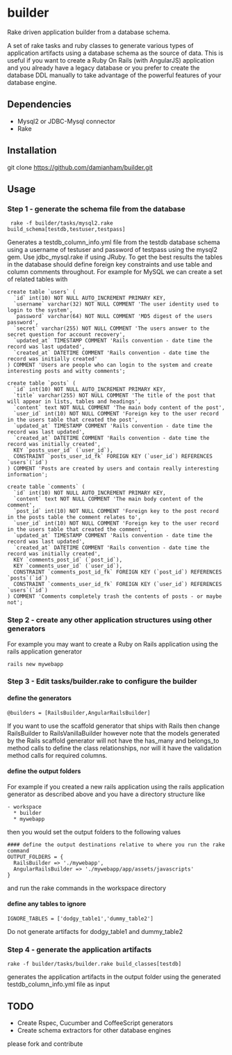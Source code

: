 builder
=======

Rake driven application builder from a database schema. 

A set of rake tasks and ruby classes to generate various types of application artifacts using a database schema as the 
source of data.  This is useful if you want to create a Ruby On Rails (with AngularJS) application and you already have a legacy database or you prefer to create the database DDL manually to take advantage of the powerful features of your database engine.

## Dependencies

- Mysql2 or JDBC-Mysql connector
- Rake

## Installation

git clone https://github.com/damianham/builder.git

## Usage

### Step 1  - generate the schema file from the database
```
 rake -f builder/tasks/mysql2.rake build_schema[testdb,testuser,testpass]    
```

Generates a testdb_column_info.yml file from the testdb database schema using a username of testuser and password of testpass 
using the mysql2 gem.  Use jdbc_mysql.rake if using JRuby.  To get the best results the tables in the database should define foreign key constraints and use table and column comments throughout.  For example for MySQL we can create a set of related tables with

```
create table `users` (
  `id` int(10) NOT NULL AUTO_INCREMENT PRIMARY KEY,
  `username` varchar(32) NOT NULL COMMENT 'The user identity used to login to the system',
  `password` varchar(64) NOT NULL COMMENT 'MD5 digest of the users password',
  `secret` varchar(255) NOT NULL COMMENT 'The users answer to the secret question for account recovery', 
  `updated_at` TIMESTAMP COMMENT 'Rails convention - date time the record was last updated',
  `created_at` DATETIME COMMENT 'Rails convention - date time the record was initially created'
) COMMENT 'Users are people who can login to the system and create interesting posts and witty comments';

create table `posts` (
  `id` int(10) NOT NULL AUTO_INCREMENT PRIMARY KEY,
  `title` varchar(255) NOT NULL COMMENT 'The title of the post that will appear in lists, tables and headings',
  `content` text NOT NULL COMMENT 'The main body content of the post',
  `user_id` int(10) NOT NULL COMMENT 'Foreign key to the user record in the users table that created the post',
  `updated_at` TIMESTAMP COMMENT 'Rails convention - date time the record was last updated',
  `created_at` DATETIME COMMENT 'Rails convention - date time the record was initially created',
  KEY `posts_user_id` (`user_id`),
  CONSTRAINT `posts_user_id_fk` FOREIGN KEY (`user_id`) REFERENCES `users`(`id`)
) COMMENT 'Posts are created by users and contain really interesting information';

create table `comments` ( 
  `id` int(10) NOT NULL AUTO_INCREMENT PRIMARY KEY,
  `content` text NOT NULL COMMENT 'The main body content of the comment',
  `post_id` int(10) NOT NULL COMMENT 'Foreign key to the post record in the posts table the comment relates to',
  `user_id` int(10) NOT NULL COMMENT 'Foreign key to the user record in the users table that created the comment',
  `updated_at` TIMESTAMP COMMENT 'Rails convention - date time the record was last updated',
  `created_at` DATETIME COMMENT 'Rails convention - date time the record was initially created',
  KEY `comments_post_id` (`post_id`),
  KEY `comments_user_id` (`user_id`),
  CONSTRAINT `comments_post_id_fk` FOREIGN KEY (`post_id`) REFERENCES `posts`(`id`)
  CONSTRAINT `comments_user_id_fk` FOREIGN KEY (`user_id`) REFERENCES `users`(`id`)
) COMMENT 'Comments completely trash the contents of posts - or maybe not';

```

### Step 2 - create any other application structures using other generators

For example you may want to create a Ruby on Rails application using the rails application generator

```
rails new mywebapp
```

### Step 3 - Edit tasks/builder.rake to configure the builder

#### define the generators
```
@builders = [RailsBuilder,AngularRailsBuilder]
```

If you want to use the scaffold generator that ships with Rails then change RailsBuilder to RailsVanillaBuilder however note that the models generated by the Rails scaffold generator will not have the has_many and belongs_to method calls to define the class relationships, nor will it have the validation method calls for required columns.

#### define the output folders
For example if you created a new rails application using the rails application generator as described above and you have 
a directory structure like
```
- workspace
  * builder
  * mywebapp
```

then you would set the output folders to the following values

```
#### define the output destinations relative to where you run the rake command
OUTPUT_FOLDERS = {
  RailsBuilder => './mywebapp',
  AngularRailsBuilder => './mywebapp/app/assets/javascripts'
}

```

and run the rake commands in the workspace directory

#### define any tables to ignore
```
IGNORE_TABLES = ['dodgy_table1','dummy_table2']
```

Do not generate artifacts for dodgy_table1 and dummy_table2

### Step 4  - generate the application artifacts

```
rake -f builder/tasks/builder.rake build_classes[testdb]
```

generates the application artifacts in the output folder using the generated testdb_column_info.yml file as input

##  TODO

- Create Rspec, Cucumber and CoffeeScript generators
- Create schema extractors for other database engines

please fork and contribute

